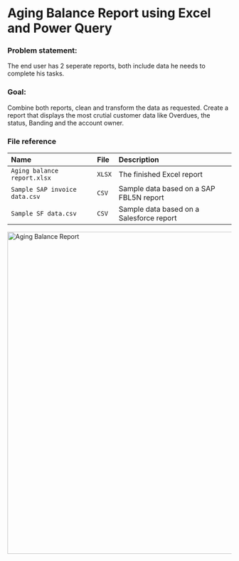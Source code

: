 # Aging Balance Report using Excel and Power Query

### Problem statement: 
The end user has 2 seperate reports, both include data he needs to complete his tasks.

### Goal:
Combine both reports, clean and transform the data as requested.
Create a report that displays the most crutial customer data like Overdues, the status, Banding and the account owner.

### File reference


| Name | File     | Description                       |
| :-------- | :------- | :-------------------------------- |
| `Aging balance report.xlsx`      | `XLSX` | The finished Excel report |
| `Sample SAP invoice data.csv`      | `CSV` | Sample data based on a SAP FBL5N report |
| `Sample SF data.csv`      | `CSV` | Sample data based on a Salesforce report |

<img width="1550" height="723" alt="Aging Balance Report" src="https://github.com/user-attachments/assets/8a16e959-acaa-42ba-9180-acfbb056be0c" />
